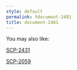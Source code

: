 ```yaml
---
style: default
permalink: Xdocument-2481
title: document-2481
---
```

You may also like:

[SCP-2431](http://scp-wiki.net/scp-2431)

[SCP-2059](http://scp-wiki.net/scp-2059)
